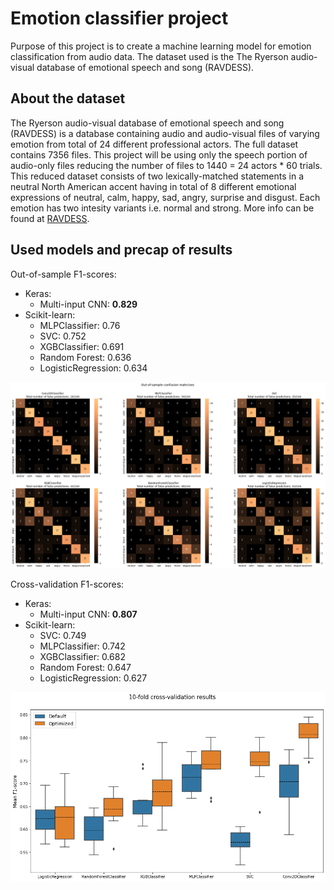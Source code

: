 # Emotion classifier project

Purpose of this project is to create a machine learning model for emotion classification from audio data.
The dataset used is the The Ryerson audio-visual database of emotional speech and song (RAVDESS).

## About the dataset

The Ryerson audio-visual database of emotional speech and song (RAVDESS) is a database containing audio and audio-visual files of varying emotion
from total of 24 different professional actors. The full dataset contains 7356 files.
This project will be using only the speech portion of audio-only files reducing the number of files to 1440 = 24 actors * 60 trials.
This reduced dataset consists of two lexically-matched statements in a neutral North American accent having in total of 8 different emotional expressions of neutral, calm, happy, sad, angry, surprise and disgust. Each emotion has two intesity variants i.e. normal and strong. More info can be found at [RAVDESS](https://zenodo.org/record/1188976).

## Used models and precap of results

Out-of-sample F1-scores:
* Keras:
  * Multi-input CNN:   __0.829__
* Scikit-learn:
  * MLPClassifier:        0.76
  * SVC:                  0.752
  * XGBClassifier:        0.691
  * Random Forest:        0.636
  * LogisticRegression:   0.634
  
![ConfusionMatrices](images/ConfusionMatrices.png)

Cross-validation F1-scores:
* Keras:
  * Multi-input CNN:   __0.807__
* Scikit-learn:
  * SVC:                  0.749
  * MLPClassifier:        0.742
  * XGBClassifier:        0.682
  * Random Forest:        0.647
  * LogisticRegression:   0.627

![CV results](images/CVResults.png)
